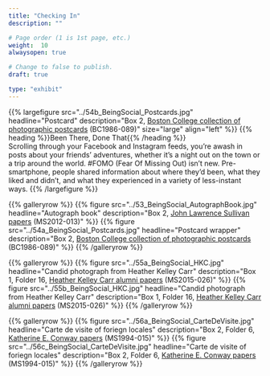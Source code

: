```yaml
---
title: "Checking In"
description: ""

# Page order (1 is 1st page, etc.)
weight:  10
alwaysopen: true

# Change to false to publish.
draft: true

type: "exhibit"
---
```


{{% largefigure src="../54b_BeingSocial_Postcards.jpg"
                headline="Postcard"
                description="Box 2, [Boston College collection of photographic postcards](https://bc-primo.hosted.exlibrisgroup.com/primo-explore/fulldisplay?docid=ALMA-BC21503452010001021&context=L&vid=bclib_new&search_scope=bcl&tab=bcl_only&lang=en_US) (BC1986-089)"
                size="large" align="left" %}}
{{% heading %}}Been There, Done That{{% /heading %}}  
Scrolling through your Facebook and Instagram feeds, you’re awash in posts about your friends’ adventures, whether it’s a night out on the town or a trip around the world. #FOMO (Fear Of Missing Out) isn’t new. Pre-smartphone, people shared information about where they’d been, what they liked and didn’t, and what they experienced in a variety of less-instant ways.
{{% /largefigure %}}

{{% galleryrow %}}
{{% figure src="../53_BeingSocial_AutographBook.jpg"
            headline="Autograph book"
            description="Box 2, [John Lawrence Sullivan papers](https://bc-primo.hosted.exlibrisgroup.com/primo-explore/fulldisplay?docid=ALMA-BC21422799570001021&context=L&vid=bclib_new&search_scope=bcl&tab=bcl_only&lang=en_US) (MS2012-013)"
%}}
{{% figure src="../54a_BeingSocial_Postcards.jpg"
            headline="Postcard wrapper"
            description="Box 2, [Boston College collection of photographic postcards](https://bc-primo.hosted.exlibrisgroup.com/primo-explore/fulldisplay?docid=ALMA-BC21503452010001021&context=L&vid=bclib_new&search_scope=bcl&tab=bcl_only&lang=en_US) (BC1986-089)"
%}}
{{% /galleryrow %}}

{{% galleryrow %}}
{{% figure src="../55a_BeingSocial_HKC.jpg"
            headline="Candid photograph from Heather Kelley Carr"
            description="Box 1, Folder 16, [Heather Kelley Carr alumni papers](https://bc-primo.hosted.exlibrisgroup.com/primo-explore/fulldisplay?docid=ALMA-BC21470000720001021&context=L&vid=bclib_new&search_scope=bcl&tab=bcl_only&lang=en_US) (MS2015-026)"
%}}
{{% figure src="../55b_BeingSocial_HKC.jpg"
            headline="Candid photograph from Heather Kelley Carr"
            description="Box 1, Folder 16, [Heather Kelley Carr alumni papers](https://bc-primo.hosted.exlibrisgroup.com/primo-explore/fulldisplay?docid=ALMA-BC21470000720001021&context=L&vid=bclib_new&search_scope=bcl&tab=bcl_only&lang=en_US) (MS2015-026)"
%}}
{{% /galleryrow %}}

{{% galleryrow %}}
{{% figure src="../56a_BeingSocial_CarteDeVisite.jpg"
            headline="Carte de visite of foriegn locales"
            description="Box 2, Folder 6, [Katherine E. Conway papers](https://bc-primo.hosted.exlibrisgroup.com/primo-explore/fulldisplay?docid=ALMA-BC21360409610001021&context=L&vid=bclib_new&search_scope=bcl&tab=bcl_only&lang=en_US) (MS1994-015)"
%}}
{{% figure src="../56c_BeingSocial_CarteDeVisite.jpg"
            headline="Carte de visite of foriegn locales"
            description="Box 2, Folder 6, [Katherine E. Conway papers](https://bc-primo.hosted.exlibrisgroup.com/primo-explore/fulldisplay?docid=ALMA-BC21360409610001021&context=L&vid=bclib_new&search_scope=bcl&tab=bcl_only&lang=en_US) (MS1994-015)"
%}}
{{% /galleryrow %}}
